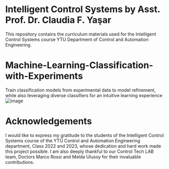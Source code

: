 
# Intelligent Control Systems by Asst. Prof. Dr. Claudia F. Yaşar

This repository contains the curriculum materials used for the Intelligent Control Systems course YTU Department of Control and Automation Engineering.
# Machine-Learning-Classification-with-Experiments
Train classification models from experimental data to model refinement, while also leveraging diverse classifiers for an intuitive learning experience
![image](https://github.com/ClaudiaYasar/Machine-Learning-Classification-with-Experiments/assets/132692602/e8e57df9-09c6-42b8-91f7-f44859229f4f)

# Acknowledgements
I would like to express my gratitude to the students of the Intelligent Control Systems course of the YTÜ Control and Automation Engineering department, Class 2022 and 2023, whose dedication and hard work made this project possible. I am also deeply thankful to our Control Tech LAB team, Doctors Marco Rossi and Melda Ulusoy for their invaluable contributions.
